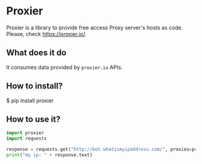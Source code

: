 # Proxier
Proxier is a library to provide free access Proxy server's hosts as code.
Please, check https://proxier.io/.

## What does it do
It consumes data provided by `proxier.io` APIs.

## How to install?
  $ pip install proxier

## How to use it?

```python
import proxier
import requests

response = requests.get("http://bot.whatismyipaddress.com/", proxies=proxier.get_requests_proxy())
print("my ip: " + response.text)

```
